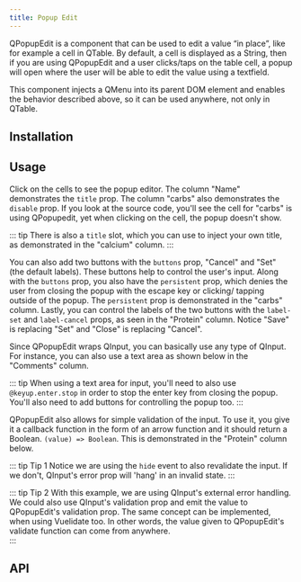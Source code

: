 ```yaml
---
title: Popup Edit
---
```


QPopupEdit is a component that can be used to edit a value “in place”, like for example a cell in QTable. By default, a cell is displayed as a String, then if you are using QPopupEdit and a user clicks/taps on the table cell, a popup will open where the user will be able to edit the value using a textfield.

This component injects a QMenu into its parent DOM element and enables the behavior described above, so it can be used anywhere, not only in QTable.

## Installation
<doc-installation components="QPopupEdit" />

## Usage
Click on the cells to see the popup editor. The column "Name" demonstrates the `title` prop. The column "carbs" also demonstrates the `disable` prop. If you look at the source code, you'll see the cell for "carbs" is using QPopupedit, yet when clicking on the cell, the popup doesn't show.   

::: tip
There is also a `title` slot, which you can use to inject your own title, as demonstrated in the "calcium" column.
:::
<doc-example title="Simple Edit, with `title` prop and slot" file="QPopupEdit/Simple" />

You can also add two buttons with the `buttons` prop, "Cancel" and "Set" (the default labels). These buttons help to control the user's input. Along with the `buttons` prop, you also have the `persistent` prop, which denies the user from closing the popup with the escape key or clicking/ tapping outside of the popup. The `persistent` prop is demonstrated in the "carbs" column. Lastly, you can control the labels of the two buttons with the `label-set` and `label-cancel` props, as seen in the "Protein" column. Notice "Save" is replacing "Set" and "Close" is replacing "Cancel". 

<doc-example title="Edit with Buttons and the `persistent` and button label props" file="QPopupEdit/WithButtons" />

Since QPopupEdit wraps QInput, you can basically use any type of QInput. For instance, you can also use a text area as shown below in the "Comments" column. 

::: tip
When using a text area for input, you'll need to also use `@keyup.enter.stop` in order to stop the enter key from closing the popup. You'll also need to add buttons for controlling the popup too. 
:::

<doc-example title="Text Area Edit" file="QPopupEdit/TextArea" />

QPopupEdit also allows for simple validation of the input. To use it, you give it a callback function in the form of an arrow function and it should return a Boolean. `(value) => Boolean`. This is demonstrated in the "Protein" column below. 

::: tip Tip 1
Notice we are using the `hide` event to also revalidate the input. If we don't, QInput's error prop will 'hang' in an invalid state. 
:::

::: tip Tip 2
With this example, we are using QInput's external error handling. We could also use QInput's validation prop and emit the value to QPopupEdit's validation prop. The same concept can be implemented, when using Vuelidate too. In other words, the value given to QPopupEdit's validate function can come from anywhere.   
:::

<doc-example title="Edit with Validation" file="QPopupEdit/WithValidation" />

## API

<doc-api file="QPopupEdit" />
